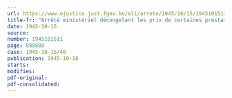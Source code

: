 ```yaml
---
url: https://www.ejustice.just.fgov.be/eli/arrete/1945/10/15/1945101511/justel
title-fr: "Arrêté ministériel décongelant les prix de certaines prestations"
date: 1945-10-15
source:
number: 1945101511
page: 888888
case: 1945-10-15/40
publication: 1945-10-18
starts:
modifies:
pdf-original:
pdf-consolidated:
---
```


